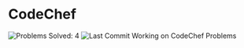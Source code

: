 # CodeChef
![Problems Solved: 4](https://img.shields.io/badge/solved-4-brightblue.svg)
![Last Commit](https://img.shields.io/github/last-commit/google/skia.svg)
Working on CodeChef Problems

